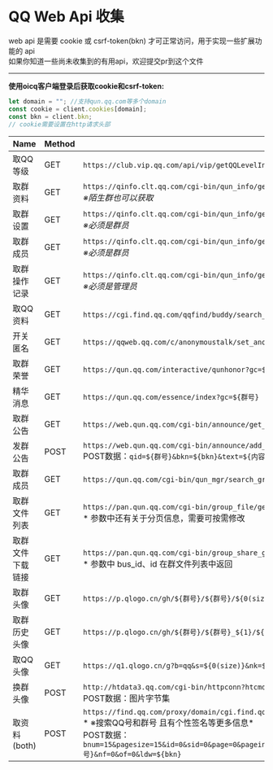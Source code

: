 # QQ Web Api 收集

web api 是需要 cookie 或 csrf-token(bkn) 才可正常访问，用于实现一些扩展功能的 api  
如果你知道一些尚未收集到的有用api，欢迎提交pr到这个文件

----

**使用oicq客户端登录后获取cookie和csrf-token:**

```js
let domain = ""; //支持qun.qq.com等多个domain
const cookie = client.cookies[domain];
const bkn = client.bkn;
// cookie需要设置在http请求头部
```

|Name|Method|Url|Cookie|Domain|
|-|-|-|-|-|
|取QQ等级|GET|`https://club.vip.qq.com/api/vip/getQQLevelInfo?requestBody={"iUin":${QQ号}}`|YES|`vip.qq.com`
|取群资料|GET|`https://qinfo.clt.qq.com/cgi-bin/qun_info/get_group_info_all?gc=${群号}&bkn=${bkn}`<br>*※陌生群也可以获取*|YES|空
|取群设置|GET|`https://qinfo.clt.qq.com/cgi-bin/qun_info/get_group_setting_v2?gc=${群号}&bkn=${bkn}`<br>*※必须是群员*|YES|空
|取群成员|GET|`https://qinfo.clt.qq.com/cgi-bin/qun_info/get_group_members_new?gc=${群号}&bkn=${bkn}`<br>*※必须是群员*|YES|空
|取群操作记录|GET|`https://qinfo.clt.qq.com/cgi-bin/qun_info/get_sys_msg?gc=${群号}&bkn=${bkn}`<br>*※必须是管理员*|YES|空
|取QQ资料|GET|`https://cgi.find.qq.com/qqfind/buddy/search_v3?keyword=${QQ号}`|YES|空
|开关匿名|GET|`https://qqweb.qq.com/c/anonymoustalk/set_anony_switch?bkn=${bkn}&value=${1或0}&group_code=${群号}`|YES|`qqweb.qq.com`
|取群荣誉|GET|`https://qun.qq.com/interactive/qunhonor?gc=${群号}`|YES|`qun.qq.com`
|精华消息|GET|`https://qun.qq.com/essence/index?gc=${群号}`|YES|`qun.qq.com`
|取群公告|GET|`https://web.qun.qq.com/cgi-bin/announce/get_t_list?bkn=${bkn}&qid=${群号}&ft=23&s=-1&n=20`|YES|`qun.qq.com`|
|发群公告|POST|`https://web.qun.qq.com/cgi-bin/announce/add_qun_notice?bkn=${bkn}`<br>POST数据：`qid=${群号}&bkn=${bkn}&text=${内容}&pinned=0&type=1&settings={"is_show_edit_card":1,"tip_window_type":1,"confirm_required":1}`|YES|`qun.qq.com`
|取群成员|GET|`https://qun.qq.com/cgi-bin/qun_mgr/search_group_members?gc=${群号}&st=${0}%end=${20}&sort=0&bkn=${bkn}`|YES|`qun.qq.com`|
|取群文件列表|GET|`https://pan.qun.qq.com/cgi-bin/group_file/get_file_list?gc=${群号}&bkn=&{bkn}&start_index=0&cnt=30&filter_code=0&folder_id=%2F&show_onlinedoc_folder=1`<br>* 参数中还有关于分页信息，需要可按需修改|NO|`qun.qq.com`|
|取群文件下载链接|GET|`https://pan.qun.qq.com/cgi-bin/group_share_get_downurl?uin=${QQ号}&groupid=${群号}&pa=%2F${bus_id}%2F${id}&r=${16位随机数}&charset=utf-8&g_tk=${bkn}`<br>* 参数中 bus_id、id 在群文件列表中返回|NO|`qun.qq.com`|
|取群头像|GET|`https://p.qlogo.cn/gh/${群号}/${群号}/${0(size)}`|NO||
|取群历史头像|GET|`https://p.qlogo.cn/gh/${群号}/${群号}_${1}/${0(size)}`|NO||
|取QQ头像|GET|`https://q1.qlogo.cn/g?b=qq&s=${0(size)}&nk=${QQ号}`|NO||
|换群头像|POST|`http://htdata3.qq.com/cgi-bin/httpconn?htcmd=0x6ff0072&ver=5520&ukey=${client.sig.skey}&range=0&uin=${client.uin}&seq=1&groupuin=${群号}&filetype=3&imagetype=5&userdata=0&subcmd=1&subver=101&clip=0_0_0_0&filesize=${字节数}`<br>POST数据：图片字节集|NO||
|取资料(both)|POST|`https://find.qq.com/proxy/domain/cgi.find.qq.com/qqfind/find_v11?backver=2`<br>* ※搜索QQ号和群号 且有个性签名等更多信息*<br>POST数据：`bnum=15&pagesize=15&id=0&sid=0&page=0&pageindex=0&ext=&guagua=1&gnum=12&guaguan=2&type=2&ver=4903&longitude=116.405285&latitude=39.904989&lbs_addr_country=%E4%B8%AD%E5%9B%BD&lbs_addr_province=%E5%8C%97%E4%BA%AC&lbs_addr_city=%E5%8C%97%E4%BA%AC%E5%B8%82&keyword=${QQ号}&nf=0&of=0&ldw=${bkn}`|YES|空|
